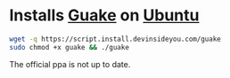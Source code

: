 # Installs [Guake](http://guake-project.org/) on [Ubuntu](https://www.ubuntu.com/)

```bash
wget -q https://script.install.devinsideyou.com/guake
sudo chmod +x guake && ./guake
```

The official ppa is not up to date.

